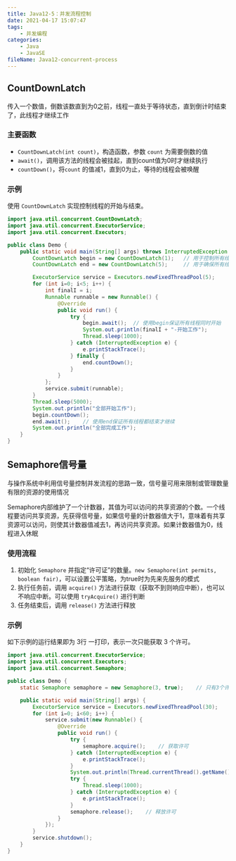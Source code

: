 ```yaml
---
title: Java12-5：并发流程控制
date: 2021-04-17 15:07:47
tags:
	- 并发编程
categories:
	- Java
	- JavaSE
fileName: Java12-concurrent-process
---
```


## CountDownLatch

传入一个数值，倒数该数直到为0之前，线程一直处于等待状态，直到倒计时结束了，此线程才继续工作

### 主要函数

* `CountDownLatch(int count)`，构造函数，参数 `count` 为需要倒数的值
* `await()`，调用该方法的线程会被挂起，直到count值为0时才继续执行
* `countDown()`，将`count` 的值减1，直到0为止，等待的线程会被唤醒

### 示例

使用 `CountDownLatch` 实现控制线程的开始与结束。

```java
import java.util.concurrent.CountDownLatch;
import java.util.concurrent.ExecutorService;
import java.util.concurrent.Executors;

public class Demo {
    public static void main(String[] args) throws InterruptedException {
        CountDownLatch begin = new CountDownLatch(1);   // 用于控制所有线程同时开始
        CountDownLatch end = new CountDownLatch(5);     // 用于确保所有线程都运行完成了

        ExecutorService service = Executors.newFixedThreadPool(5);
        for (int i=0; i<5; i++) {
            int finalI = i;
            Runnable runnable = new Runnable() {
                @Override
                public void run() {
                    try {
                        begin.await();	// 使用begin保证所有线程同时开始
                        System.out.println(finalI + "-开始工作");
                        Thread.sleep(1000);
                    } catch (InterruptedException e) {
                        e.printStackTrace();
                    } finally {
                        end.countDown();	
                    }
                }
            };
            service.submit(runnable);
        }
        Thread.sleep(5000);
        System.out.println("全部开始工作");
        begin.countDown();
        end.await();	// 使用end保证所有线程都结束才继续
        System.out.println("全部完成工作");
    }
}
```



## Semaphore信号量

与操作系统中利用信号量控制并发流程的思路一致，信号量可用来限制或管理数量有限的资源的使用情况

Semaphore内部维护了一个计数器，其值为可以访问的共享资源的个数。一个线程要访问共享资源，先获得信号量，如果信号量的计数器值大于1，意味着有共享资源可以访问，则使其计数器值减去1，再访问共享资源。如果计数器值为0，线程进入休眠

### 使用流程

1. 初始化 `Semaphore` 并指定“许可证”的数量。`new Semaphore(int permits, boolean fair)`，可以设置公平策略，为true时为先来先服务的模式
2. 执行任务前，调用 `acquire()` 方法进行获取（获取不到则响应中断），也可以不响应中断。可以使用 `tryAcquire()` 进行判断
3. 任务结束后，调用 `release()` 方法进行释放

### 示例

如下示例的运行结果即为 3行 一打印，表示一次只能获取 3 个许可。

```java
import java.util.concurrent.ExecutorService;
import java.util.concurrent.Executors;
import java.util.concurrent.Semaphore;

public class Demo {
    static Semaphore semaphore = new Semaphore(3, true);	// 只有3个许可

    public static void main(String[] args) {
        ExecutorService service = Executors.newFixedThreadPool(30);
        for (int i=0; i<60; i++) {
            service.submit(new Runnable() {
                @Override
                public void run() {
                    try {
                        semaphore.acquire();    // 获取许可
                    } catch (InterruptedException e) {
                        e.printStackTrace();
                    }
                    System.out.println(Thread.currentThread().getName() + "拿到许可");
                    try {
                        Thread.sleep(1000);
                    } catch (InterruptedException e) {
                        e.printStackTrace();
                    }
                    semaphore.release();    // 释放许可
                }
            });
        }
        service.shutdown();
    }
}
```